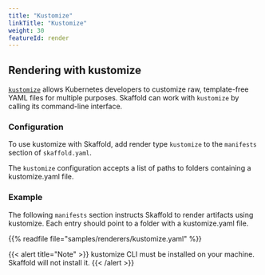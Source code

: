 ```yaml
---
title: "Kustomize"
linkTitle: "Kustomize"
weight: 30
featureId: render
---
```


## Rendering with kustomize

[`kustomize`](https://github.com/kubernetes-sigs/kustomize) allows Kubernetes
developers to customize raw, template-free YAML files for multiple purposes.
Skaffold can work with `kustomize` by calling its command-line interface.

### Configuration

To use kustomize with Skaffold, add render type `kustomize` to the `manifests`
section of `skaffold.yaml`.

The `kustomize` configuration accepts a list of paths to folders containing a kustomize.yaml file.

### Example
The following `manifests` section instructs Skaffold to render
artifacts using kustomize.  Each entry should point to a folder with a kustomize.yaml file.


{{% readfile file="samples/renderers/kustomize.yaml" %}}

{{< alert title="Note" >}}
kustomize CLI must be installed on your machine. Skaffold will not
install it.
{{< /alert >}}
